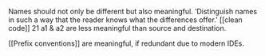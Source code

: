 Names should not only be different but also meaningful. ‘Distinguish names in such a way that the reader knows what the differences offer.’ [[clean code]] 21
a1 & a2 are less meaningful than source and destination.

[[Prefix conventions]] are meaningful, if redundant due to modern IDEs.
